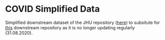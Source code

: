 # COVID Simplified Data
Simplified downstream dataset of the JHU repository ([here](https://github.com/CSSEGISandData/COVID-19)) to subsitute for [this](https://github.com/datasets/covid-19) downstream repository as it is no longer updating regularly (31.08.2020).
